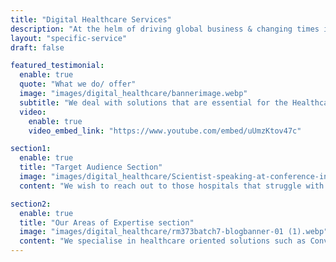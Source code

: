 ```yaml
---
title: "Digital Healthcare Services"
description: "At the helm of driving global business & changing times is web apps. Considered as premium consultants & industry experts to build on Ruby-on-Rails and Node.js."
layout: "specific-service"
draft: false

featured_testimonial:
  enable: true
  quote: "What we do/ offer"
  image: "images/digital_healthcare/bannerimage.webp"
  subtitle: "We deal with solutions that are essential for the Healthcare Industry to keep up with the continuous change in the way technology is used. It is also safe to say that our solutions will play a crucial role in establishing the statement that Hospital Automation 4.0 is in full throttle."
  video:
    enable: true
    video_embed_link: "https://www.youtube.com/embed/uUmzKtov47c"

section1:
  enable: true
  title: "Target Audience Section"
  image: "images/digital_healthcare/Scientist-speaking-at-conference-in-front-of-audience-[Converted] (1).webp"
  content: "We wish to reach out to those hospitals that struggle with making or taking appointments, pre, and post-surgery checkups, regular follow-ups for Health Analysis, and other genomic-based needs as well. In short, we wish to approach hospitals and pharmaceutical companies to implement a solution that raises efficiency for them."

section2:
  enable: true
  title: "Our Areas of Expertise section"
  image: "images/digital_healthcare/rm373batch7-blogbanner-01 (1).webp"
  content: "We specialise in healthcare oriented solutions such as Conversational AI Voice Bot, Genomic solutions for analysis and research, and much more but that not all if there's a particular solution that you are looking for we can get that done for you as well."
---
```

